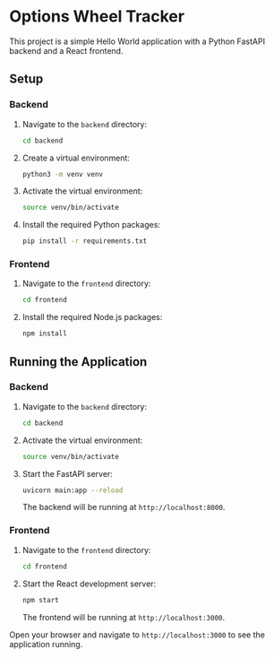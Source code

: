 # Options Wheel Tracker

This project is a simple Hello World application with a Python FastAPI backend and a React frontend.

## Setup

### Backend

1.  Navigate to the `backend` directory:
    ```sh
    cd backend
    ```
2.  Create a virtual environment:
    ```sh
    python3 -m venv venv
    ```
3.  Activate the virtual environment:
    ```sh
    source venv/bin/activate
    ```
4.  Install the required Python packages:
    ```sh
    pip install -r requirements.txt
    ```

### Frontend

1.  Navigate to the `frontend` directory:
    ```sh
    cd frontend
    ```
2.  Install the required Node.js packages:
    ```sh
    npm install
    ```

## Running the Application

### Backend

1.  Navigate to the `backend` directory:
    ```sh
    cd backend
    ```
2.  Activate the virtual environment:
    ```sh
    source venv/bin/activate
    ```
3.  Start the FastAPI server:
    ```sh
    uvicorn main:app --reload
    ```
    The backend will be running at `http://localhost:8000`.

### Frontend

1.  Navigate to the `frontend` directory:
    ```sh
    cd frontend
    ```
2.  Start the React development server:
    ```sh
    npm start
    ```
    The frontend will be running at `http://localhost:3000`.

Open your browser and navigate to `http://localhost:3000` to see the application running.
